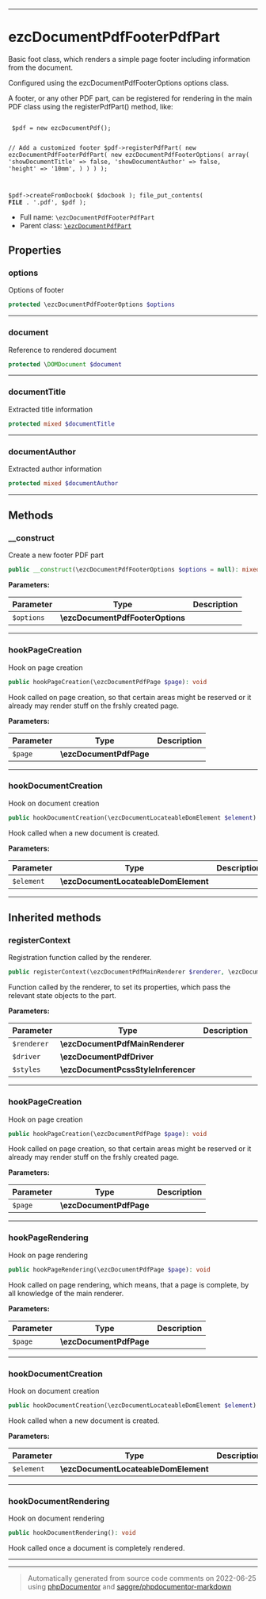 ***

# ezcDocumentPdfFooterPdfPart

Basic foot class, which renders a simple page footer including information
from the document.

Configured using the ezcDocumentPdfFooterOptions options class.

A footer, or any other PDF part, can be registered for rendering in the main
PDF class using the registerPdfPart() method, like:

<code>
 $pdf = new ezcDocumentPdf();

 // Add a customized footer
 $pdf->registerPdfPart( new ezcDocumentPdfFooterPdfPart(
     new ezcDocumentPdfFooterOptions( array(
         'showDocumentTitle'  => false,
         'showDocumentAuthor' => false,
         'height'             => '10mm',
     ) )
 ) );

 $pdf->createFromDocbook( $docbook );
 file_put_contents( __FILE__ . '.pdf', $pdf );
</code>

* Full name: `\ezcDocumentPdfFooterPdfPart`
* Parent class: [`\ezcDocumentPdfPart`](./ezcDocumentPdfPart.md)



## Properties


### options

Options of footer

```php
protected \ezcDocumentPdfFooterOptions $options
```






***

### document

Reference to rendered document

```php
protected \DOMDocument $document
```






***

### documentTitle

Extracted title information

```php
protected mixed $documentTitle
```






***

### documentAuthor

Extracted author information

```php
protected mixed $documentAuthor
```






***

## Methods


### __construct

Create a new footer PDF part

```php
public __construct(\ezcDocumentPdfFooterOptions $options = null): mixed
```








**Parameters:**

| Parameter | Type | Description |
|-----------|------|-------------|
| `$options` | **\ezcDocumentPdfFooterOptions** |  |




***

### hookPageCreation

Hook on page creation

```php
public hookPageCreation(\ezcDocumentPdfPage $page): void
```

Hook called on page creation, so that certain areas might be reserved or
it already may render stuff on the frshly created page.






**Parameters:**

| Parameter | Type | Description |
|-----------|------|-------------|
| `$page` | **\ezcDocumentPdfPage** |  |




***

### hookDocumentCreation

Hook on document creation

```php
public hookDocumentCreation(\ezcDocumentLocateableDomElement $element): void
```

Hook called when a new document is created.






**Parameters:**

| Parameter | Type | Description |
|-----------|------|-------------|
| `$element` | **\ezcDocumentLocateableDomElement** |  |




***


## Inherited methods


### registerContext

Registration function called by the renderer.

```php
public registerContext(\ezcDocumentPdfMainRenderer $renderer, \ezcDocumentPdfDriver $driver, \ezcDocumentPcssStyleInferencer $styles): void
```

Function called by the renderer, to set its properties, which pass the
relevant state objects to the part.






**Parameters:**

| Parameter | Type | Description |
|-----------|------|-------------|
| `$renderer` | **\ezcDocumentPdfMainRenderer** |  |
| `$driver` | **\ezcDocumentPdfDriver** |  |
| `$styles` | **\ezcDocumentPcssStyleInferencer** |  |




***

### hookPageCreation

Hook on page creation

```php
public hookPageCreation(\ezcDocumentPdfPage $page): void
```

Hook called on page creation, so that certain areas might be reserved or
it already may render stuff on the frshly created page.






**Parameters:**

| Parameter | Type | Description |
|-----------|------|-------------|
| `$page` | **\ezcDocumentPdfPage** |  |




***

### hookPageRendering

Hook on page rendering

```php
public hookPageRendering(\ezcDocumentPdfPage $page): void
```

Hook called on page rendering, which means, that a page is complete, by
all knowledge of the main renderer.






**Parameters:**

| Parameter | Type | Description |
|-----------|------|-------------|
| `$page` | **\ezcDocumentPdfPage** |  |




***

### hookDocumentCreation

Hook on document creation

```php
public hookDocumentCreation(\ezcDocumentLocateableDomElement $element): void
```

Hook called when a new document is created.






**Parameters:**

| Parameter | Type | Description |
|-----------|------|-------------|
| `$element` | **\ezcDocumentLocateableDomElement** |  |




***

### hookDocumentRendering

Hook on document rendering

```php
public hookDocumentRendering(): void
```

Hook called once a document is completely rendered.









***


***
> Automatically generated from source code comments on 2022-06-25 using [phpDocumentor](http://www.phpdoc.org/) and [saggre/phpdocumentor-markdown](https://github.com/Saggre/phpDocumentor-markdown)

